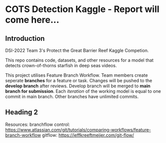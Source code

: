 # COTS Detection Kaggle - Report will come here...

## Introduction
DSI-2022 Team 3's Protect the Great Barrier Reef Kaggle Competion.

This repo contains code, datasets, and other resources for a model that detects crown-of-thorns starfish in deep seas videos.

This project utilises Feature Branch Workflow. Team members create seperate **branches** for a feature or task. Changes will be pushed to the **develop branch** after reviews. Develop branch will be merged to **main branch for submission**. Each _iteration_ of the working model is equal to one commit in main branch. Other branches have unlimited commits.

## Heading 2

Resources:
branchflow control: https://www.atlassian.com/git/tutorials/comparing-workflows/feature-branch-workflow
gitflow: https://jeffkreeftmeijer.com/git-flow/
